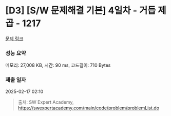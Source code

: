# [D3] [S/W 문제해결 기본] 4일차 - 거듭 제곱 - 1217 

[문제 링크](https://swexpertacademy.com/main/code/problem/problemDetail.do?contestProbId=AV14dUIaAAUCFAYD) 

### 성능 요약

메모리: 27,008 KB, 시간: 90 ms, 코드길이: 710 Bytes

### 제출 일자

2025-02-17 02:10



> 출처: SW Expert Academy, https://swexpertacademy.com/main/code/problem/problemList.do